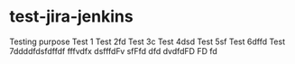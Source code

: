# test-jira-jenkins
Testing purpose
Test 1
Test 2fd
Test 3c
Test 4dsd
Test 5sf
Test 6dffd
Test 7ddddfdsfdffdf
fffvdfx 
dsfffdFv
sfFfd
dfd
dvdfdFD
FD
fd
